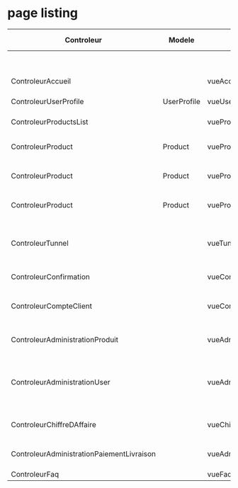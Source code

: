 # page listing

|Controleur|Modele|Vue|Description|Niveau d'autorisation|Attribué à|Priorité|
|---|---|---|---|---|---|---|
||||Inscription/ creation compte|tous|Baudouin & Quentin|1|
|ControleurAccueil||vueAccueil|page d'accueil + identification|tous|Nicolas & Vincent|1|
|ControleurUserProfile|UserProfile|vueUserProfile|page de profil utilisateur|tous|Nicolas & Vincent|1|
|ControleurProductsList||vueProductsList|page liste produits|tous|Guillaume & Qi|1|
|ControleurProduct|Product|vueProduct|page produit 1 (gestion du panier/ formulaire de recherche)|tous||2|
|ControleurProduct|Product|vueProduct|page produit 2 (gestion du panier/ formulaire de recherche)|tous|Magaly & Cuize|2|
|ControleurProduct|Product|vueProduct|page produit 3 (gestion du panier/ formulaire de recherche)|tous||2|
|ControleurTunnel||vueTunnel|tunnel de commande (recap panier + selection livraison + choix paiement) en une ou plusieurs page|tous|Francis & Kevin|3|
|ControleurConfirmation||vueConfirmation|page de confirmation (pour les architectes)|tous|Nicolas & Vincent|3|
|ControleurCompteClient||vueCompteClient|recapitulatif compte client (moteur de recherche par date de commande)|admin|Sylvain & Timothée|4|
|ControleurAdministrationProduit||vueAdministrationProduit|administration produit (ajout prd + modif prix + gestion des categories)|admin|Pierre & Julien|4|
|ControleurAdministrationUser||vueAdministrationUser|administration user limiter a role admin (validation compte/ gestion autorisation/suppression de compte)|admin|Romain & Vivien|4|
|ControleurChiffreDAffaire||vueChiffreDAffaire|visu chiffre d'affaire (formulaire de recherche mois/année)|admin||4|
|ControleurAdministrationPaiementLivraison||vueAdministrationPaiementLivraison|administration des moyens de paiement et mode de livraison|admin||4|
|ControleurFaq||vueFaq|faq|tous||5|
